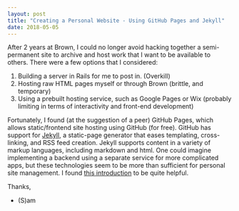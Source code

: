 ```yaml
---
layout: post
title: "Creating a Personal Website - Using GitHub Pages and Jekyll"
date: 2018-05-05
---
```


After 2 years at Brown, I could no longer avoid hacking together a semi-permanent site to archive and host work that I want to be available to others. There were a few options that I considered:
1. Building a server in Rails for me to post in. (Overkill)
2. Hosting raw HTML pages myself or through Brown (brittle, and temporary)
3. Using a prebuilt hosting service, such as Google Pages or Wix (probably limiting in terms of interactivity and front-end development)

Fortunately, I found (at the suggestion of a peer) GitHub Pages, which allows static/frontend site hosting using GitHub (for free). GitHub has support for [Jekyll](http://jekyllrb.com), a static-page generator that eases templating, cross-linking, and RSS feed creation. Jekyll supports content in a variety of markup languages, including markdown and html. One could imagine implementing a backend using a separate service for more complicated apps, but these technologies seem to be more than sufficient for personal site management. I found [this introduction](http://jmcglone.com/guides/github-pages/) to be quite helpful.

Thanks,
- (S)am
